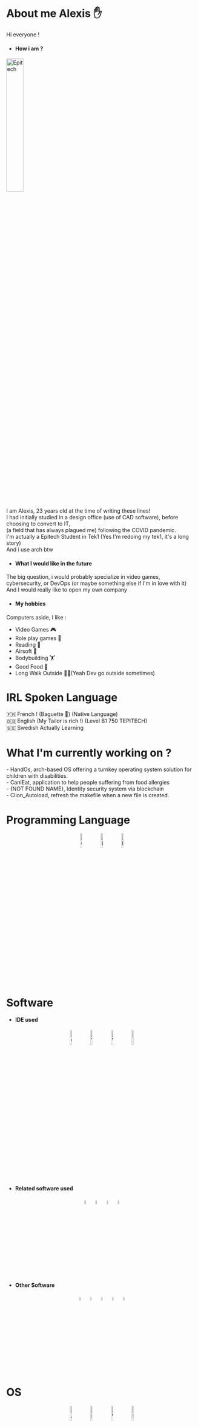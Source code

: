<h1>About me Alexis ✋ </h1>
Hi everyone ! <br>

- <h4>How i am ?</h4>
<img src="https://newsroom.ionis-group.com/wp-content/uploads/2023/09/EPI-LOGO-2023-QUADRI.png" alt="Epitech" width=30% height=30%>

I am Alexis, 23 years old at the time of writing these lines! <br>
I had initially studied in a design office (use of CAD software), before choosing to convert to IT, <br>
(a field that has always plagued me) following the COVID pandemic. <br>
I'm actually a Epitech Student in Tek1 (Yes I'm redoing my tek1, it's a long story) <br>
And i use arch btw <br>

- <h4>What I would like in the future</h4>
The big question, i would probably specialize in video games, cybersecurity, or DevOps (or maybe something else if I'm in love with it) <br>
And I would really like to open my own company <br>

- <h4>My hobbies</h4>
Computers aside, I like :

- Video Games 🎮
- Role play games 🎲
- Reading 📘
- Airsoft 🔫
- Bodybuilding 🏋️
- Good Food 🍔
- Long Walk Outside 🚶‍♂️(Yeah Dev go outside sometimes)

<h1>IRL Spoken Language</h1>
🇫🇷 French ! (Baguette 🥖)  (Native Language) <br>
🇬🇧 English (My Tailor is rich !)  (Level B1 750 TEPITECH) <br>
🇸🇪 Swedish Actually Learning <br>

<h1> What I'm currently working on ?</h1>
- HandOs, arch-based OS offering a turnkey operating system solution for children with disabilities. <br>
- CanIEat, application to help people suffering from food allergies <br>
- {NOT FOUND NAME}, Identity security system via blockchain <br>
- Clion_Autoload, refresh the makefile when a new file is created. <br>

<h1>Programming Language</h1>
<div style="text-align: center;">
    <img src="https://img.shields.io/badge/C-00599C?style=for-the-badge&logo=c&logoColor=white" alt="C" width="10%" height="10%" style="display: inline-block;"/>
    <img src="https://img.shields.io/badge/HTML5-E34F26?style=for-the-badge&logo=html5&logoColor=white" alt="HTML" width="10%" height="10%" style="display: inline-block;"/>
    <img src="https://img.shields.io/badge/Python-FFD43B?style=for-the-badge&logo=python&logoColor=blue" alt="Python" width="10%" height="10%" style="display: inline-block;"/>
</div>

<h1>Software</h1>

<!--- On part sur une base de "Titre principal pour les soft, et on fait un - h4 a chaque sous titre> Titre principal "Software" Et on detaille en petit groupe pour le reste. On refera un h1 pour les os --->

- <h4>IDE used</h4>
<div style="text-align: center;">
    <img src="https://img.shields.io/badge/CLion-000000?style=for-the-badge&logo=clion&logoColor=white" alt="Clion" width="10%" height="10%" style="display: inline-block;"/>
    <img src="https://img.shields.io/badge/VIM-%2311AB00.svg?&style=for-the-badge&logo=vim&logoColor=white" alt="Vim" width="10%" height="10%" style="display: inline-block;"/>
    <img src="https://img.shields.io/badge/VSCode-0078D4?style=for-the-badge&logo=visual%20studio%20code&logoColor=white" alt="VsCode" width="10%" height="10%" style="display: inline-block;"/>
    <img src="https://img.shields.io/badge/Xcode-007ACC?style=for-the-badge&logo=Xcode&logoColor=white" alt="Xcode" width="10%" height="10%" style="display: inline-block;"/>
</div>

- <h4>Related software used</h4>
<div style="text-align: center;">
    <img src="https://grafikart.fr/uploads/icons/git.png" alt="Git" width="5%" height="5%" style="display: inline-block;"/>
    <img src="https://upload.wikimedia.org/wikipedia/commons/b/b3/Terminalicon2.png" alt="Terminal" width="5%" height="5%" style="display: inline-block;"/>
    <img src="https://upload.wikimedia.org/wikipedia/commons/thumb/9/95/Font_Awesome_5_brands_github.svg/langfr-1024px-Font_Awesome_5_brands_github.svg.png" alt="Github" width="5%" height="5%" style="display: inline-block;"/>
    <img src="https://upload.wikimedia.org/wikipedia/commons/a/ae/Github-desktop-logo-symbol.svg" alt="Github desktop" alt="Github Desktop" width="5%" height="5%" style="display: inline-block;"/>
</div>

- <h4>Other Software</h4>
<div style="text-align: center;">
    <img src="https://www.leptidigital.fr/logiciels/wp-content/uploads/2022/12/logo-trello.jpg" alt="Trello" width="5%" height="5%" style="display: inline-block;"/>
    <img src="https://upload.wikimedia.org/wikipedia/commons/0/0c/Microsoft_Office_logo_%282013–2019%29.svg" alt="Office" width="5%" height="5%" style="display: inline-block;"/>
    <img src="https://www.cefim.eu/wp-content/uploads/2014/03/reload.cefim.eu-mind-mapping-application-xmind-xmind-logo-768x277.png.webp" alt="Xmind" width="5%" height="5%" style="display: inline-block;"/>
    <img src="https://upload.wikimedia.org/wikipedia/commons/9/98/Microsoft_Project_%282019–present%29.svg" alt="Microsoft Project" width="5%" height="5%" style="display: inline-block;"/>
    <img src="https://upload.wikimedia.org/wikipedia/commons/thumb/e/e9/Notion-logo.svg/langfr-1024px-Notion-logo.svg.png" alt="Notion" width="5%" height="5%" style="display: inline-block;"/>
</div>

<h1>OS</h1>
<div style="text-align: center;">
    <img src="https://img.shields.io/badge/Arch_Linux-1793D1?style=for-the-badge&logo=arch-linux&logoColor=white" alt="Arch" width="10%" height="10%" style="display: inline-block;"/>
    <img src="https://img.shields.io/badge/mac%20os-000000?style=for-the-badge&logo=apple&logoColor=white" alt="MacOs" width="10%" height="10%" style="display: inline-block;"/>
    <img src="https://img.shields.io/badge/Windows-0078D6?style=for-the-badge&logo=windows&logoColor=white" alt="Windows" width="10%" height="10%" style="display: inline-block;"/>
    <img src="https://img.shields.io/badge/Fedora-51A2DA?style=for-the-badge&logo=fedora&logoColor=white" alt="Fedora" width="10%" height="10%" style="display: inline-block;"/>
</div>

<h1>Github Stats</h1>

[![Anurag's GitHub stats](https://github-readme-stats.vercel.app/api?username=aldbg74)](https://github.com/anuraghazra/github-readme-stats)
[![Top Langs](https://github-readme-stats.vercel.app/api/top-langs/?username=aldbg74)](https://github.com/anuraghazra/github-readme-stats)

<!---
Aldbg74/Aldbg74 is a ✨ special ✨ repository because its `README.md` (this file) appears on your GitHub profile.
You can click the Preview link to take a look at your changes.
--->
